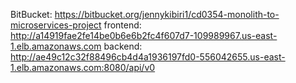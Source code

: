BitBucket: https://bitbucket.org/jennykibiri1/cd0354-monolith-to-microservices-project
frontend: http://a14919fae2fe14be0b6e6b2fc4f607d7-109989967.us-east-1.elb.amazonaws.com
backend: http://ae49c12c32f88496cb4d4a1936197fd0-556042655.us-east-1.elb.amazonaws.com:8080/api/v0